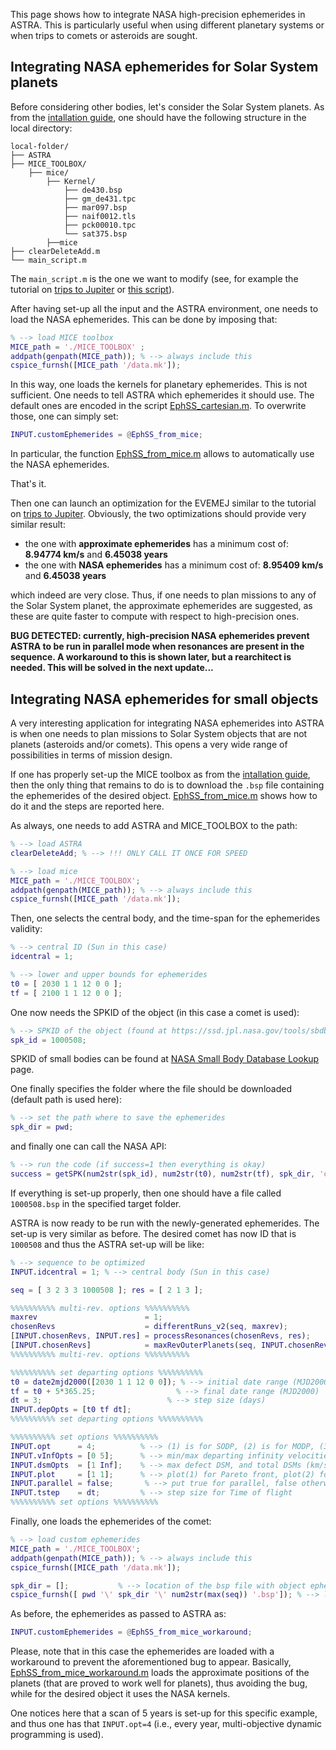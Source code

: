 This page shows how to integrate NASA high-precision ephemerides in ASTRA. This is particularly useful when using different planetary systems or when trips to comets or asteroids are sought.

## Integrating NASA ephemerides for Solar System planets

Before considering other bodies, let's consider the Solar System planets. As from the [intallation guide](./install.md), one should have the following structure in the local directory:

```pgsql
local-folder/
├── ASTRA
├── MICE_TOOLBOX/
    ├── mice/
        ├── Kernel/
            ├── de430.bsp
            ├── gm_de431.tpc
            ├── mar097.bsp
            ├── naif0012.tls
            ├── pck00010.tpc
            └── sat375.bsp
        ├──mice
├── clearDeleteAdd.m
└── main_script.m
```

The ```main_script.m``` is the one we want to modify (see, for example the tutorial on [trips to Jupiter](./trips_to_jupiter.md) or <a href="https://github.com/andreabellome/astra/blob/main/astra_with_custom_eph_mice.m" target="_blank">this script</a>).

After having set-up all the input and the ASTRA environment, one needs to load the NASA ephemerides. This can be done by imposing that:

```matlab
% --> load MICE toolbox
MICE_path = './MICE_TOOLBOX' ;
addpath(genpath(MICE_path)); % --> always include this
cspice_furnsh([MICE_path '/data.mk']);
```

In this way, one loads the kernels for planetary ephemerides. This is not sufficient. One needs to tell ASTRA which ephemerides it should use. The default ones are encoded in the script <a href="https://github.com/andreabellome/astra/blob/main/ASTRA/Ephemerides%20%26%20constants/Solar%20System/EphSS_cartesian.m" target="_blank">EphSS_cartesian.m</a>. To overwrite those, one can simply set:

```matlab
INPUT.customEphemerides = @EphSS_from_mice;
```

In particular, the function <a href="https://github.com/andreabellome/astra/blob/main/ASTRA/Ephemerides%20%26%20constants/Eph_MICE_interface/EphSS_from_mice.m" target="_blank">EphSS_from_mice.m</a> allows to automatically use the NASA ephemerides.

That's it. 

Then one can launch an optimization for the EVEMEJ similar to the tutorial on [trips to Jupiter](./trips_to_jupiter.md). Obviously, the two optimizations should provide very similar result:

- the one with **approximate ephemerides** has a minimum cost of: **8.94774 km/s** and **6.45038 years**
- the one with **NASA ephemerides** has a minimum cost of: **8.95409 km/s**  and **6.45038 years**

which indeed are very close. Thus, if one needs to plan missions to any of the Solar System planet, the approximate ephemerides are suggested, as these are quite faster to compute with respect to high-precision ones.

**BUG DETECTED: currently, high-precision NASA ephemerides prevent ASTRA to be run in parallel mode when resonances are present in the sequence. A workaround to this is shown later, but a rearchitect is needed. This will be solved in the next update...**

## Integrating NASA ephemerides for small objects

A very interesting application for integrating NASA ephemerides into ASTRA is when one needs to plan missions to Solar System objects that are not planets (asteroids and/or comets). This opens a very wide range of possibilities in terms of mission design.

If one has properly set-up the MICE toolbox as from the [intallation guide](./install.md), then the only thing that remains to do is to download the ```.bsp``` file containing the ephemerides of the desired object. <a href="https://github.com/andreabellome/astra/blob/main/download_nasa_ephemerides.m" target="_blank">EphSS_from_mice.m</a> shows how to do it and the steps are reported here.

As always, one needs to add ASTRA and MICE_TOOLBOX to the path:

```matlab
% --> load ASTRA
clearDeleteAdd; % --> !!! ONLY CALL IT ONCE FOR SPEED

% --> load mice
MICE_path = './MICE_TOOLBOX';
addpath(genpath(MICE_path)); % --> always include this
cspice_furnsh([MICE_path '/data.mk']);
```

Then, one selects the central body, and the time-span for the ephemerides validity:

```matlab
% --> central ID (Sun in this case)
idcentral = 1;

% --> lower and upper bounds for ephemerides
t0 = [ 2030 1 1 12 0 0 ];
tf = [ 2100 1 1 12 0 0 ];
```

One now needs the SPKID of the object (in this case a comet is used):

```matlab
% --> SPKID of the object (found at https://ssd.jpl.nasa.gov/tools/sbdb_lookup.html#/)
spk_id = 1000508;
```

SPKID of small bodies can be found at <a href="https://ssd.jpl.nasa.gov/tools/sbdb_lookup.html#/" target="_blank">NASA Small Body Database Lookup</a> page.

One finally specifies the folder where the file should be downloaded (default path is used here):

```matlab
% --> set the path where to save the ephemerides
spk_dir = pwd;
```

and finally one can call the NASA API:

```matlab
% --> run the code (if success=1 then everything is okay)
success = getSPK(num2str(spk_id), num2str(t0), num2str(tf), spk_dir, 'overwrite', 'on');
```

If everything is set-up properly, then one should have a file called ```1000508.bsp``` in the specified target folder.

ASTRA is now ready to be run with the newly-generated ephemerides. The set-up is very similar as before. The desired comet has now ID that is ```1000508``` and thus the ASTRA set-up will be like:

```matlab
% --> sequence to be optimized
INPUT.idcentral = 1; % --> central body (Sun in this case)

seq = [ 3 2 3 3 1000508 ]; res = [ 2 1 3 ];

%%%%%%%%%% multi-rev. options %%%%%%%%%%
maxrev                        = 1;                                                          % --> max. number of revolutions (round number)
chosenRevs                    = differentRuns_v2(seq, maxrev);                              % --> generate successive runs
[INPUT.chosenRevs, INPUT.res] = processResonances(chosenRevs, res);                         % --> process the resonances options
[INPUT.chosenRevs]            = maxRevOuterPlanets(seq, INPUT.chosenRevs, INPUT.idcentral); % --> only zero revs. on outer planets
%%%%%%%%%% multi-rev. options %%%%%%%%%%

%%%%%%%%%% set departing options %%%%%%%%%%
t0 = date2mjd2000([2030 1 1 12 0 0]); % --> initial date range (MJD2000)
tf = t0 + 5*365.25;                  % --> final date range (MJD2000)
dt = 3;                            % --> step size (days)
INPUT.depOpts = [t0 tf dt];
%%%%%%%%%% set departing options %%%%%%%%%%

%%%%%%%%%% set options %%%%%%%%%%
INPUT.opt      = 4;          % --> (1) is for SODP, (2) is for MODP, (3) is for DATES - SODP, (4) is for YEARS - MODP
INPUT.vInfOpts = [0 5];      % --> min/max departing infinity velocities (km/s)
INPUT.dsmOpts  = [1 Inf];    % --> max defect DSM, and total DSMs (km/s)
INPUT.plot     = [1 1];      % --> plot(1) for Pareto front, plot(2) for best traj. DV
INPUT.parallel = false;       % --> put true for parallel, false otherwise
INPUT.tstep    = dt;         % --> step size for Time of flight            
%%%%%%%%%% set options %%%%%%%%%%
```

Finally, one loads the ephemerides of the comet:

```matlab
% --> load custom ephemerides
MICE_path = './MICE_TOOLBOX';
addpath(genpath(MICE_path)); % --> always include this
cspice_furnsh([MICE_path '/data.mk']);

spk_dir = [];           % --> location of the bsp file with object ephemerides (if empty, then the current directory is used)
cspice_furnsh([ pwd '\' spk_dir '\' num2str(max(seq)) '.bsp']); % --> load the object ephemerides
```

As before, the ephemerides as passed to ASTRA as:

```matlab
INPUT.customEphemerides = @EphSS_from_mice_workaround;
```

Please, note that in this case the ephemerides are loaded with a workaround to prevent the aforementioned bug to appear. Basically, <a href="https://github.com/andreabellome/astra/blob/main/ASTRA/Ephemerides%20%26%20constants/Eph_MICE_interface/EphSS_from_mice_workaround.m" target="_blank">EphSS_from_mice_workaround.m</a> loads the approximate positions of the planets (that are proved to work well for planets), thus avoiding the bug, while for the desired object it uses the NASA kernels.

One notices here that a scan of 5 years is set-up for this specific example, and thus one has that ```INPUT.opt=4``` (i.e., every year, multi-objective dynamic programming is used).
